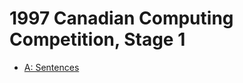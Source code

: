 # 1997 Canadian Computing Competition, Stage 1

* [A: Sentences][]

[A: Sentences]: http://wcipeg.com/problems/desc/ccc97s1
